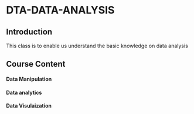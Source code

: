 # DTA-DATA-ANALYSIS
## Introduction

This class is to enable us understand the basic knowledge on data analysis

## Course Content
#### Data Manipulation

#### Data analytics

#### Data Visulaization
